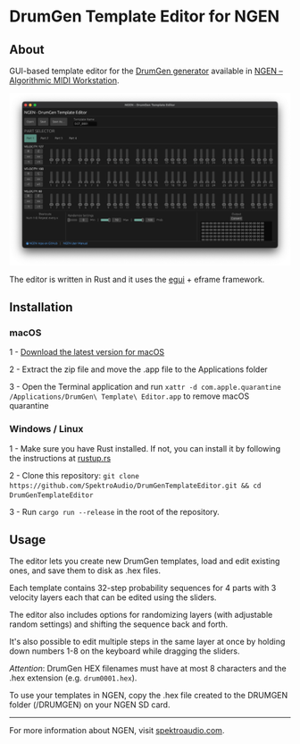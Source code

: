 # DrumGen Template Editor for NGEN

## About

GUI-based template editor for the [DrumGen generator](https://ngen.spektroaudio.com/generators/#drumgen) available in [NGEN – Algorithmic MIDI Workstation](https://spektroaudio.com/ngen).

![](images/editor_screenshot.png)

The editor is written in Rust and it uses the [egui](https://egui.rs) + eframe framework.

## Installation

### macOS

1 - [Download the latest version for macOS](https://github.com/SpektroAudio/DrumGenTemplateEditor/releases/download/v0.1.1/drumgen_template_editor-macos-v0.1.1.zip)

2 - Extract the zip file and move the .app file to the Applications folder

3 - Open the Terminal application and run ```xattr -d com.apple.quarantine /Applications/DrumGen\ Template\ Editor.app``` to remove macOS quarantine

### Windows / Linux

1 - Make sure you have Rust installed. If not, you can install it by following the instructions at [rustup.rs](https://rustup.rs)

2 - Clone this repository: ```git clone https://github.com/SpektroAudio/DrumGenTemplateEditor.git && cd DrumGenTemplateEditor```

3 - Run `cargo run --release` in the root of the repository.  

## Usage

The editor lets you create new DrumGen templates, load and edit existing ones, and save them to disk as .hex files.

Each template contains 32-step probability sequences for 4 parts with 3 velocity layers each that can be edited using the sliders.  

The editor also includes options for randomizing layers (with adjustable random settings) and shifting the sequence back and forth.

It's also possible to edit multiple steps in the same layer at once by holding down numbers 1-8 on the keyboard while dragging the sliders.

*Attention*: DrumGen HEX filenames must have at most 8 characters and the .hex extension (e.g. `drum0001.hex`).

To use your templates in NGEN, copy the .hex file created to the DRUMGEN folder (/DRUMGEN) on your NGEN SD card.

---

For more information about NGEN, visit [spektroaudio.com](https://spektroaudio.com).
